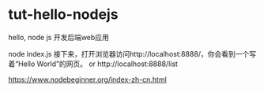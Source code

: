 # tut-hello-nodejs

hello, node js
开发后端web应用

node index.js
接下来，打开浏览器访问http://localhost:8888/，你会看到一个写着“Hello World”的网页。
or http://localhost:8888/list

https://www.nodebeginner.org/index-zh-cn.html
